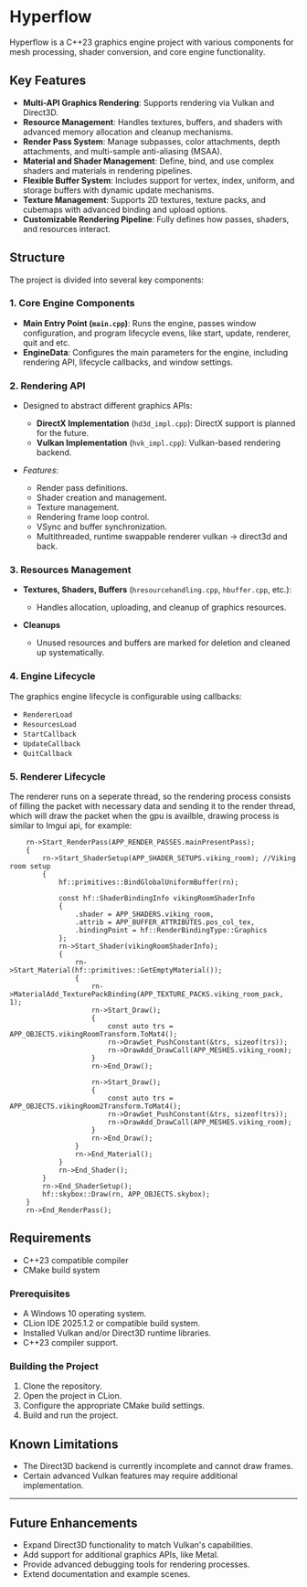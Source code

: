 # Hyperflow

Hyperflow is a C++23 graphics engine project with various components for mesh processing, shader conversion, and core engine functionality.

## Key Features

- **Multi-API Graphics Rendering**: Supports rendering via Vulkan and Direct3D.
- **Resource Management**: Handles textures, buffers, and shaders with advanced memory allocation and cleanup mechanisms.
- **Render Pass System**: Manage subpasses, color attachments, depth attachments, and multi-sample anti-aliasing (MSAA).
- **Material and Shader Management**: Define, bind, and use complex shaders and materials in rendering pipelines.
- **Flexible Buffer System**: Includes support for vertex, index, uniform, and storage buffers with dynamic update mechanisms.
- **Texture Management**: Supports 2D textures, texture packs, and cubemaps with advanced binding and upload options.
- **Customizable Rendering Pipeline**: Fully defines how passes, shaders, and resources interact.

## Structure

The project is divided into several key components:

### 1. **Core Engine Components**
- **Main Entry Point (`main.cpp`)**: Runs the engine, passes window configuration, and program lifecycle evens, like start, update, renderer, quit and etc.
- **EngineData**: Configures the main parameters for the engine, including rendering API, lifecycle callbacks, and window settings.

### 2. **Rendering API**
- Designed to abstract different graphics APIs:
    - **DirectX Implementation** (`hd3d_impl.cpp`): DirectX support is planned for the future.
    - **Vulkan Implementation** (`hvk_impl.cpp`): Vulkan-based rendering backend.

- *Features*:
    - Render pass definitions.
    - Shader creation and management.
    - Texture management.
    - Rendering frame loop control.
    - VSync and buffer synchronization.
    - Multithreaded, runtime swappable renderer vulkan -> direct3d and back.

### 3. **Resources Management**
- **Textures, Shaders, Buffers** (`hresourcehandling.cpp`, `hbuffer.cpp`, etc.):
    - Handles allocation, uploading, and cleanup of graphics resources.

- **Cleanups**
    - Unused resources and buffers are marked for deletion and cleaned up systematically.

### 4. **Engine Lifecycle**
The graphics engine lifecycle is configurable using callbacks:
- `RendererLoad`
- `ResourcesLoad`
- `StartCallback`
- `UpdateCallback`
- `QuitCallback`

### 5. **Renderer Lifecycle**
The renderer runs on a seperate thread, so the rendering process consists of filling the packet with necessary data and sending it to the render thread, which will draw the packet when the gpu is availble, drawing process is similar to Imgui api, for example:

        rn->Start_RenderPass(APP_RENDER_PASSES.mainPresentPass);
        {
            rn->Start_ShaderSetup(APP_SHADER_SETUPS.viking_room); //Viking room setup
            {
                hf::primitives::BindGlobalUniformBuffer(rn);

                const hf::ShaderBindingInfo vikingRoomShaderInfo
                {
                    .shader = APP_SHADERS.viking_room,
                    .attrib = APP_BUFFER_ATTRIBUTES.pos_col_tex,
                    .bindingPoint = hf::RenderBindingType::Graphics
                };
                rn->Start_Shader(vikingRoomShaderInfo);
                {
                    rn->Start_Material(hf::primitives::GetEmptyMaterial());
                    {
                        rn->MaterialAdd_TexturePackBinding(APP_TEXTURE_PACKS.viking_room_pack, 1);
                        rn->Start_Draw();
                        {
                            const auto trs = APP_OBJECTS.vikingRoomTransform.ToMat4();
                            rn->DrawSet_PushConstant(&trs, sizeof(trs));
                            rn->DrawAdd_DrawCall(APP_MESHES.viking_room);
                        }
                        rn->End_Draw();

                        rn->Start_Draw();
                        {
                            const auto trs = APP_OBJECTS.vikingRoom2Transform.ToMat4();
                            rn->DrawSet_PushConstant(&trs, sizeof(trs));
                            rn->DrawAdd_DrawCall(APP_MESHES.viking_room);
                        }
                        rn->End_Draw();
                    }
                    rn->End_Material();
                }
                rn->End_Shader();
            }
            rn->End_ShaderSetup();
            hf::skybox::Draw(rn, APP_OBJECTS.skybox);
        }
        rn->End_RenderPass();

## Requirements

- C++23 compatible compiler
- CMake build system

### Prerequisites
- A Windows 10 operating system.
- CLion IDE 2025.1.2 or compatible build system.
- Installed Vulkan and/or Direct3D runtime libraries.
- C++23 compiler support.

### Building the Project
1. Clone the repository.
2. Open the project in CLion.
3. Configure the appropriate CMake build settings.
4. Build and run the project.

## Known Limitations
- The Direct3D backend is currently incomplete and cannot draw frames.
- Certain advanced Vulkan features may require additional implementation.

---

## Future Enhancements
- Expand Direct3D functionality to match Vulkan's capabilities.
- Add support for additional graphics APIs, like Metal.
- Provide advanced debugging tools for rendering processes.
- Extend documentation and example scenes.
